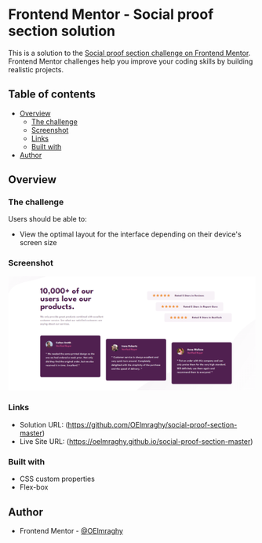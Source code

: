 # Frontend Mentor - Social proof section solution

This is a solution to the [Social proof section challenge on Frontend Mentor](https://www.frontendmentor.io/challenges/social-proof-section-6e0qTv_bA). Frontend Mentor challenges help you improve your coding skills by building realistic projects. 

## Table of contents

- [Overview](#overview)
  - [The challenge](#the-challenge)
  - [Screenshot](#screenshot)
  - [Links](#links)
  - [Built with](#built-with)
- [Author](#author)

## Overview

### The challenge

Users should be able to:

- View the optimal layout for the interface depending on their device's screen size

### Screenshot

![](images/Screenshot.png)

### Links

- Solution URL: (https://github.com/OElmraghy/social-proof-section-master)
- Live Site URL: (https://oelmraghy.github.io/social-proof-section-master)

### Built with

- CSS custom properties
- Flex-box

## Author

- Frontend Mentor - [@OElmraghy](https://www.frontendmentor.io/profile/OElmraghy)

